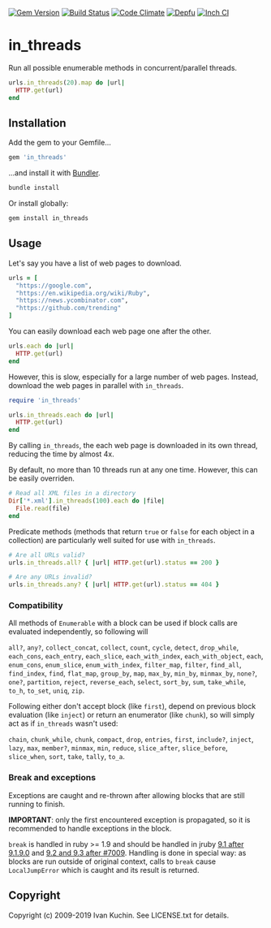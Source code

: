 [![Gem Version](https://img.shields.io/gem/v/in_threads?logo=rubygems)](https://rubygems.org/gems/in_threads)
[![Build Status](https://img.shields.io/github/workflow/status/toy/in_threads/check/master?logo=github)](https://github.com/toy/in_threads/actions/workflows/check.yml)
[![Code Climate](https://img.shields.io/codeclimate/maintainability/toy/in_threads?logo=codeclimate)](https://codeclimate.com/github/toy/in_threads)
[![Depfu](https://img.shields.io/depfu/toy/in_threads)](https://depfu.com/github/toy/in_threads)
[![Inch CI](https://inch-ci.org/github/toy/in_threads.svg?branch=master)](https://inch-ci.org/github/toy/in_threads)

# in_threads

Run all possible enumerable methods in concurrent/parallel threads.

```ruby
urls.in_threads(20).map do |url|
  HTTP.get(url)
end
```

## Installation

Add the gem to your Gemfile...

```ruby
gem 'in_threads'
```

...and install it with [Bundler](http://bundler.io).

```sh
bundle install
```

Or install globally:

```sh
gem install in_threads
```

## Usage

Let's say you have a list of web pages to download.

```ruby
urls = [
  "https://google.com",
  "https://en.wikipedia.org/wiki/Ruby",
  "https://news.ycombinator.com",
  "https://github.com/trending"
]
```

You can easily download each web page one after the other.

```ruby
urls.each do |url|
  HTTP.get(url)
end
```

However, this is slow, especially for a large number of web pages. Instead,
download the web pages in parallel with `in_threads`.

```ruby
require 'in_threads'

urls.in_threads.each do |url|
  HTTP.get(url)
end
```

By calling `in_threads`, the each web page is downloaded in its own thread,
reducing the time by almost 4x.

By default, no more than 10 threads run at any one time. However, this can be
easily overriden.

```ruby
# Read all XML files in a directory
Dir['*.xml'].in_threads(100).each do |file|
  File.read(file)
end
```

Predicate methods (methods that return `true` or `false` for each object in a
collection) are particularly well suited for use with `in_threads`.

```ruby
# Are all URLs valid?
urls.in_threads.all? { |url| HTTP.get(url).status == 200 }

# Are any URLs invalid?
urls.in_threads.any? { |url| HTTP.get(url).status == 404 }
```

### Compatibility

All methods of `Enumerable` with a block can be used if block calls are evaluated independently, so following will

`all?`, `any?`, `collect_concat`, `collect`, `count`, `cycle`, `detect`, `drop_while`, `each_cons`, `each_entry`,
`each_slice`, `each_with_index`, `each_with_object`, `each`, `enum_cons`, `enum_slice`, `enum_with_index`,
`filter_map`, `filter`, `find_all`, `find_index`, `find`, `flat_map`, `group_by`, `map`, `max_by`, `min_by`,
`minmax_by`, `none?`, `one?`, `partition`, `reject`, `reverse_each`, `select`, `sort_by`, `sum`, `take_while`, `to_h`,
`to_set`, `uniq`, `zip`.

Following either don't accept block (like `first`), depend on previous block evaluation (like `inject`) or return an enumerator (like `chunk`), so will simply act as if `in_threads` wasn't used:

`chain`, `chunk_while`, `chunk`, `compact`, `drop`, `entries`, `first`, `include?`, `inject`, `lazy`, `max`, `member?`,
`minmax`, `min`, `reduce`, `slice_after`, `slice_before`, `slice_when`, `sort`, `take`, `tally`, `to_a`.

### Break and exceptions

Exceptions are caught and re-thrown after allowing blocks that are still running to finish.

**IMPORTANT**: only the first encountered exception is propagated, so it is recommended to handle exceptions in the block.

`break` is handled in ruby >= 1.9 and should be handled in jruby [9.1 after 9.1.9.0](https://github.com/jruby/jruby/issues/4697) and [9.2 and 9.3 after #7009](https://github.com/jruby/jruby/issues/7009). Handling is done in special way: as blocks are run outside of original context, calls to `break` cause `LocalJumpError` which is caught and its result is returned.

## Copyright

Copyright (c) 2009-2019 Ivan Kuchin. See LICENSE.txt for details.
